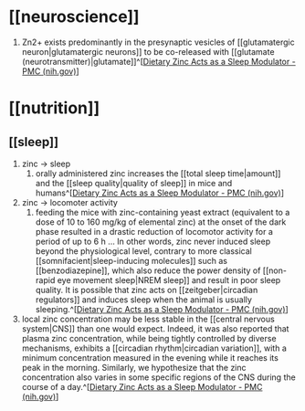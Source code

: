 # [[neuroscience]]
1. Zn2+ exists predominantly in the presynaptic vesicles of [[glutamatergic neuron|glutamatergic neurons]] to be co-released with [[glutamate (neurotransmitter)|glutamate]]^[[Dietary Zinc Acts as a Sleep Modulator - PMC (nih.gov)](https://www.ncbi.nlm.nih.gov/pmc/articles/PMC5713303/)]

# [[nutrition]]
## [[sleep]]
1. zinc → sleep
	1. orally administered zinc increases the [[total sleep time|amount]] and the [[sleep quality|quality of sleep]] in mice and humans^[[Dietary Zinc Acts as a Sleep Modulator - PMC (nih.gov)](https://www.ncbi.nlm.nih.gov/pmc/articles/PMC5713303/)]
2. zinc → locomoter activity
	1. feeding the mice with zinc-containing yeast extract (equivalent to a dose of 10 to 160 mg/kg of elemental zinc) at the onset of the dark phase resulted in a drastic reduction of locomotor activity for a period of up to 6 h ... In other words, zinc never induced sleep beyond the physiological level, contrary to more classical [[somnifacient|sleep-inducing molecules]] such as [[benzodiazepine]], which also reduce the power density of [[non-rapid eye movement sleep|NREM sleep]] and result in poor sleep quality. It is possible that zinc acts on [[zeitgeber|circadian regulators]] and induces sleep when the animal is usually sleeping.^[[Dietary Zinc Acts as a Sleep Modulator - PMC (nih.gov)](https://www.ncbi.nlm.nih.gov/pmc/articles/PMC5713303/)]
3. local zinc concentration may be less stable in the [[central nervous system|CNS]] than one would expect. Indeed, it was also reported that plasma zinc concentration, while being tightly controlled by diverse mechanisms, exhibits a [[circadian rhythm|circadian variation]], with a minimum concentration measured in the evening while it reaches its peak in the morning. Similarly, we hypothesize that the zinc concentration also varies in some specific regions of the CNS during the course of a day.^[[Dietary Zinc Acts as a Sleep Modulator - PMC (nih.gov)](https://www.ncbi.nlm.nih.gov/pmc/articles/PMC5713303/)]